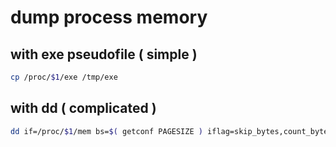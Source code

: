 # dump process memory

## with exe pseudofile ( simple )
```bash
cp /proc/$1/exe /tmp/exe
```

## with dd ( complicated )
```bash
dd if=/proc/$1/mem bs=$( getconf PAGESIZE ) iflag=skip_bytes,count_bytes skip=$(( 0x$a )) count=$(( 0x$b - 0x$a )) of="$1_mem_$a.bin"
```
